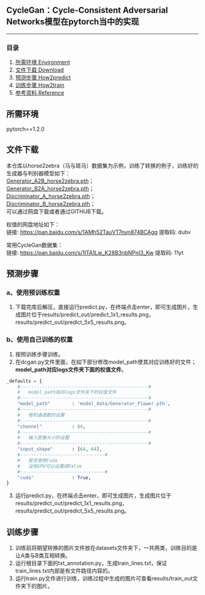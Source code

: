 ## CycleGan：Cycle-Consistent Adversarial Networks模型在pytorch当中的实现
---

### 目录
1. [所需环境 Environment](#所需环境)
3. [文件下载 Download](#文件下载)
4. [预测步骤 How2predict](#预测步骤)
5. [训练步骤 How2train](#训练步骤)
6. [参考资料 Reference](#Reference)

## 所需环境
pytorch==1.2.0    

## 文件下载
本仓库以horse2zebra（马与斑马）数据集为示例，训练了转换的例子，训练好的生成器与判别器模型如下：   
[Generator_A2B_horse2zebra.pth](https://github.com/bubbliiiing/dcgan-pytorch/releases/download/v1.0/Generator_A2B_horse2zebra.pth)；   
[Generator_B2A_horse2zebra.pth](https://github.com/bubbliiiing/dcgan-pytorch/releases/download/v1.0/Generator_B2A_horse2zebra.pth)；   
[Discriminator_A_horse2zebra.pth](https://github.com/bubbliiiing/dcgan-pytorch/releases/download/v1.0/Discriminator_A_horse2zebra.pth)；   
[Discriminator_B_horse2zebra.pth](https://github.com/bubbliiiing/dcgan-pytorch/releases/download/v1.0/Discriminator_B_horse2zebra.pth)；   
可以通过网盘下载或者通过GITHUB下载。   

权值的网盘地址如下：    
链接: https://pan.baidu.com/s/1AMh52TauVT7nyn874BCAgg 提取码: dubv  

常用CycleGan数据集：  
链接: https://pan.baidu.com/s/1ITA1Lw_K28B3nbNPnI3_Kw 提取码: 11yt  

## 预测步骤
### a、使用预训练权重
1. 下载完库后解压，直接运行predict.py，在终端点击enter，即可生成图片，生成图片位于results/predict_out/predict_1x1_results.png，results/predict_out/predict_5x5_results.png。    
### b、使用自己训练的权重 
1. 按照训练步骤训练。    
2. 在dcgan.py文件里面，在如下部分修改model_path使其对应训练好的文件；**model_path对应logs文件夹下面的权值文件**。    
```python
_defaults = {
    #-----------------------------------------------#
    #   model_path指向logs文件夹下的权值文件
    #-----------------------------------------------#
    "model_path"        : 'model_data/Generator_Flower.pth',
    #-----------------------------------------------#
    #   卷积通道数的设置
    #-----------------------------------------------#
    "channel"           : 64,
    #-----------------------------------------------#
    #   输入图像大小的设置
    #-----------------------------------------------#
    "input_shape"       : [64, 64],
    #-------------------------------#
    #   是否使用Cuda
    #   没有GPU可以设置成False
    #-------------------------------#
    "cuda"              : True,
}
```
3. 运行predict.py，在终端点击enter，即可生成图片，生成图片位于results/predict_out/predict_1x1_results.png，results/predict_out/predict_5x5_results.png。    

## 训练步骤
1. 训练前将期望转换的图片文件放在datasets文件夹下，一共两类，训练目的是让A类与B类互相转换。
2. 运行根目录下面的txt_annotation.py，生成train_lines.txt，保证train_lines.txt内部是有文件路径内容的。  
3. 运行train.py文件进行训练，训练过程中生成的图片可查看results/train_out文件夹下的图片。  
